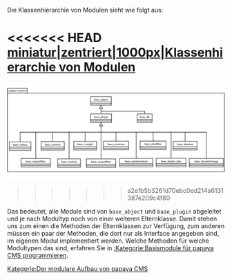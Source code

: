 
Die Klassenhierarchie von Modulen sieht wie folgt aus:

<<<<<<< HEAD
[miniatur|zentriert|1000px|Klassenhierarchie von Modulen](/images/File:PapayaPluginsBaseSystem.png)
=======
![File:PapayaPluginsBaseSystem.png](images/PapayaPluginsBaseSystem.png)
>>>>>>> a2efb5b3261d70ebc0ed214a6131387e209c4f80

Das bedeutet, alle Module sind von `base_object` und `base_plugin` abgeleitet und je nach Modultyp noch von einer weiteren Elternklasse. Damit stehen uns zum einen die Methoden der Elternklassen zur Verfügung, zum anderen müssen ein paar der Methoden, die dort nur als Interface angegeben sind, im eigenen Modul implementiert werden. Welche Methoden für welche Modultypen das sind, erfahren Sie in [:Kategorie:Basismodule für papaya CMS programmieren](/:export_de/Kategorie:Basismodule_für_papaya_CMS_programmieren.md).

[Kategorie:Der modulare Aufbau von papaya CMS](export_de/Kategorie:Der_modulare_Aufbau_von_papaya_CMS.md)
